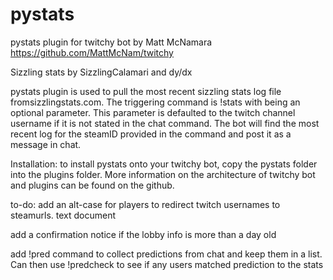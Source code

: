 pystats
=======

pystats plugin for twitchy bot by Matt McNamara https://github.com/MattMcNam/twitchy

Sizzling stats by SizzlingCalamari and dy/dx

pystats plugin is used to pull the most recent sizzling stats log file fromsizzlingstats.com. The triggering command
is !stats <str> with <str> being an optional parameter. This parameter is defaulted to the twitch channel username if
it is not stated in the chat command. The bot will find the most recent log for the steamID provided in the command and
post it as a message in chat.

Installation:
to install pystats onto your twitchy bot, copy the pystats folder into the plugins folder. More information
on the architecture of twitchy bot and plugins can be found on the github.

to-do:
add an alt-case for players to redirect twitch usernames to steamurls. text document

add a confirmation notice if the lobby info is more than a day old

add !pred command to collect predictions from chat and keep them in a list. Can then
use !predcheck to see if any users matched prediction to the stats
